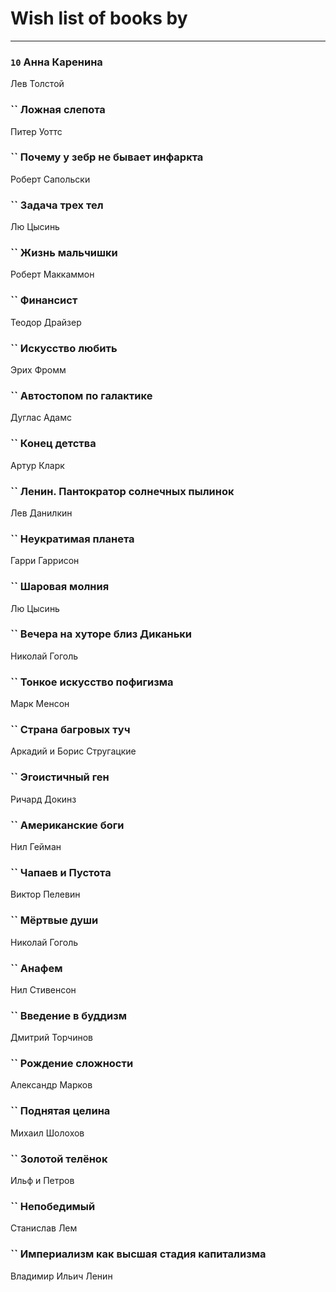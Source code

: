 # Wish list of books by [](https://plus.google.com/u/0/105803270930838059244/)
---

### `10` Анна Каренина
Лев Толстой

### `` Ложная слепота
Питер Уоттс

### `` Почему у зебр не бывает инфаркта
Роберт Сапольски

### `` Задача трех тел
Лю Цысинь

### `` Жизнь мальчишки
Роберт Маккаммон

### `` Финансист
Теодор Драйзер

### `` Искусство любить
Эрих Фромм

### `` Автостопом по галактике
Дуглас Адамс

### `` Конец детства
Артур Кларк

### `` Ленин. Пантократор солнечных пылинок
Лев Данилкин

### `` Неукратимая планета
Гарри Гаррисон

### `` Шаровая молния
Лю Цысинь

### `` Вечера на хуторе близ Диканьки
Николай Гоголь

### `` Тонкое искусство пофигизма
Марк Менсон

### `` Страна багровых туч
Аркадий и Борис Стругацкие

### `` Эгоистичный ген
Ричард Докинз

### `` Американские боги
Нил Гейман

### `` Чапаев и Пустота
Виктор Пелевин

### `` Мёртвые души
Николай Гоголь

### `` Анафем
Нил Стивенсон

### `` Введение в буддизм
Дмитрий Торчинов

### `` Рождение сложности
Александр Марков

### `` Поднятая целина
Михаил Шолохов

### `` Золотой телёнок
Ильф и Петров

### `` Непобедимый
Станислав Лем

### `` Империализм как высшая стадия капитализма
Владимир Ильич Ленин

